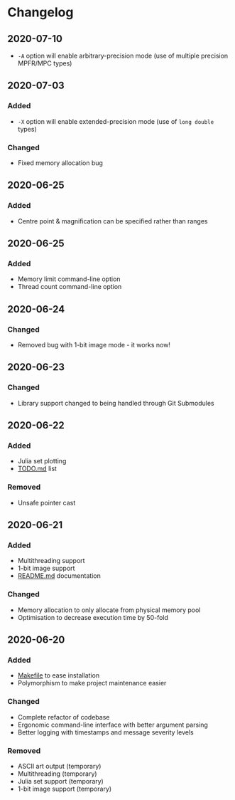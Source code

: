 # Changelog

## 2020-07-10
- `-A` option will enable arbitrary-precision mode (use of multiple precision MPFR/MPC types)

## 2020-07-03
### Added
- `-X` option will enable extended-precision mode (use of `long double` types)
### Changed
- Fixed memory allocation bug

## 2020-06-25
### Added
- Centre point & magnification can be specified rather than ranges

## 2020-06-25
### Added
- Memory limit command-line option
- Thread count command-line option

## 2020-06-24
### Changed
- Removed bug with 1-bit image mode - it works now!

## 2020-06-23
### Changed
- Library support changed to being handled through Git Submodules

## 2020-06-22
### Added
- Julia set plotting
- [TODO.md](TODO.md) list
### Removed
- Unsafe pointer cast

## 2020-06-21
### Added
- Multithreading support
- 1-bit image support
- [README.md](README.md) documentation
### Changed
- Memory allocation to only allocate from physical memory pool
- Optimisation to decrease execution time by 50-fold

## 2020-06-20
### Added
- [Makefile](Makefile) to ease installation
- Polymorphism to make project maintenance easier
### Changed
- Complete refactor of codebase
- Ergonomic command-line interface with better argument parsing
- Better logging with timestamps and message severity levels
### Removed
- ASCII art output (temporary)
- Multithreading (temporary)
- Julia set support (temporary)
- 1-bit image support (temporary)